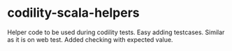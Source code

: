 # codility-scala-helpers
Helper code to be used during codility tests.
Easy adding testcases. Similar as it is on web test. Added checking with expected value.
